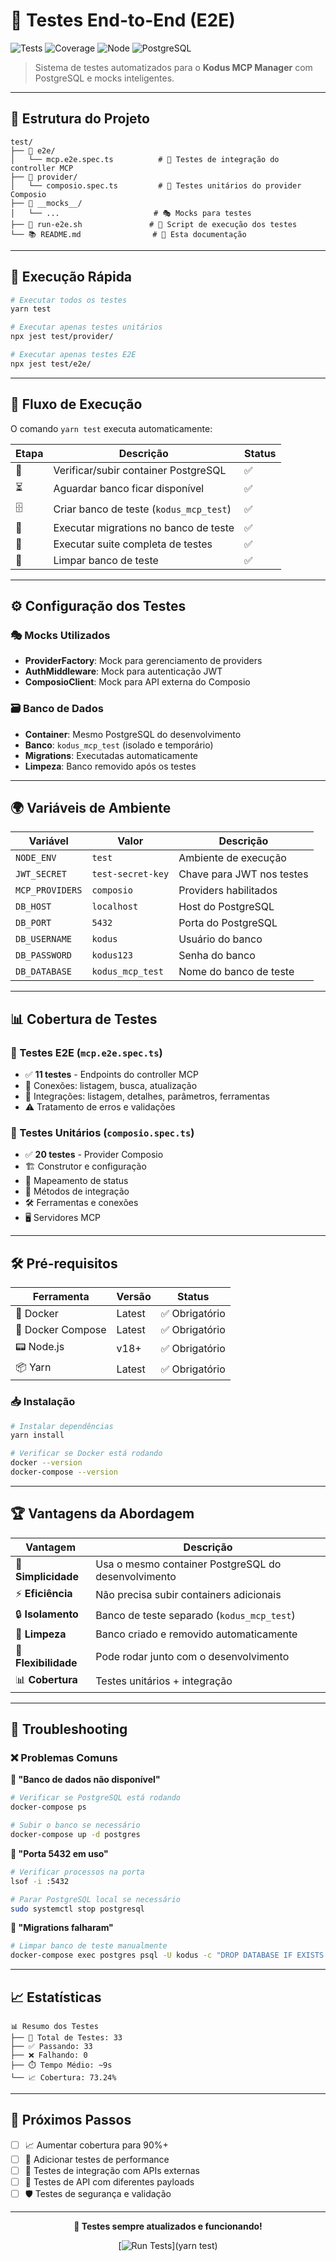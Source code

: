 # 🧪 Testes End-to-End (E2E)

![Tests](https://img.shields.io/badge/Tests-Passing-brightgreen)
![Coverage](https://img.shields.io/badge/Coverage-73%25-yellow)
![Node](https://img.shields.io/badge/Node.js-v18+-blue)
![PostgreSQL](https://img.shields.io/badge/PostgreSQL-15-blue)

> Sistema de testes automatizados para o **Kodus MCP Manager** com PostgreSQL e mocks inteligentes.

---

## 📁 Estrutura do Projeto

```
test/
├── 📂 e2e/
│   └── mcp.e2e.spec.ts          # 🎯 Testes de integração do controller MCP
├── 📂 provider/
│   └── composio.spec.ts         # 🔌 Testes unitários do provider Composio
├── 📂 __mocks__/
│   └── ...                     # 🎭 Mocks para testes
├── 🚀 run-e2e.sh               # 📜 Script de execução dos testes
└── 📚 README.md                # 📖 Esta documentação
```

---

## 🚀 Execução Rápida

```bash
# Executar todos os testes
yarn test

# Executar apenas testes unitários
npx jest test/provider/

# Executar apenas testes E2E
npx jest test/e2e/
```

---

## 🔄 Fluxo de Execução

O comando `yarn test` executa automaticamente:

| Etapa | Descrição | Status |
|-------|-----------|--------|
| 🐳 | Verificar/subir container PostgreSQL | ✅ |
| ⏳ | Aguardar banco ficar disponível | ✅ |
| 🗄️ | Criar banco de teste (`kodus_mcp_test`) | ✅ |
| 🔄 | Executar migrations no banco de teste | ✅ |
| 🧪 | Executar suite completa de testes | ✅ |
| 🧹 | Limpar banco de teste | ✅ |

---

## ⚙️ Configuração dos Testes

### 🎭 Mocks Utilizados
- **ProviderFactory**: Mock para gerenciamento de providers
- **AuthMiddleware**: Mock para autenticação JWT
- **ComposioClient**: Mock para API externa do Composio

### 🗃️ Banco de Dados
- **Container**: Mesmo PostgreSQL do desenvolvimento
- **Banco**: `kodus_mcp_test` (isolado e temporário)
- **Migrations**: Executadas automaticamente
- **Limpeza**: Banco removido após os testes

---

## 🌍 Variáveis de Ambiente

| Variável | Valor | Descrição |
|----------|-------|-----------|
| `NODE_ENV` | `test` | Ambiente de execução |
| `JWT_SECRET` | `test-secret-key` | Chave para JWT nos testes |
| `MCP_PROVIDERS` | `composio` | Providers habilitados |
| `DB_HOST` | `localhost` | Host do PostgreSQL |
| `DB_PORT` | `5432` | Porta do PostgreSQL |
| `DB_USERNAME` | `kodus` | Usuário do banco |
| `DB_PASSWORD` | `kodus123` | Senha do banco |
| `DB_DATABASE` | `kodus_mcp_test` | Nome do banco de teste |

---

## 📊 Cobertura de Testes

### 🎯 Testes E2E (`mcp.e2e.spec.ts`)
- ✅ **11 testes** - Endpoints do controller MCP
- 🔗 Conexões: listagem, busca, atualização
- 🔌 Integrações: listagem, detalhes, parâmetros, ferramentas
- ⚠️ Tratamento de erros e validações

### 🔌 Testes Unitários (`composio.spec.ts`)
- ✅ **20 testes** - Provider Composio
- 🏗️ Construtor e configuração
- 📝 Mapeamento de status
- 🔄 Métodos de integração
- 🛠️ Ferramentas e conexões
- 🖥️ Servidores MCP

---

## 🛠️ Pré-requisitos

| Ferramenta | Versão | Status |
|------------|--------|--------|
| 🐳 Docker | Latest | ✅ Obrigatório |
| 🐳 Docker Compose | Latest | ✅ Obrigatório |
| 📟 Node.js | v18+ | ✅ Obrigatório |
| 📦 Yarn | Latest | ✅ Obrigatório |

### 📥 Instalação
```bash
# Instalar dependências
yarn install

# Verificar se Docker está rodando
docker --version
docker-compose --version
```

---

## 🏆 Vantagens da Abordagem

| Vantagem | Descrição |
|----------|-----------|
| 🎯 **Simplicidade** | Usa o mesmo container PostgreSQL do desenvolvimento |
| ⚡ **Eficiência** | Não precisa subir containers adicionais |
| 🔒 **Isolamento** | Banco de teste separado (`kodus_mcp_test`) |
| 🧹 **Limpeza** | Banco criado e removido automaticamente |
| 🔄 **Flexibilidade** | Pode rodar junto com o desenvolvimento |
| 📊 **Cobertura** | Testes unitários + integração |

---

## 🐛 Troubleshooting

### ❌ Problemas Comuns

**🔴 "Banco de dados não disponível"**
```bash
# Verificar se PostgreSQL está rodando
docker-compose ps

# Subir o banco se necessário
docker-compose up -d postgres
```

**🔴 "Porta 5432 em uso"**
```bash
# Verificar processos na porta
lsof -i :5432

# Parar PostgreSQL local se necessário
sudo systemctl stop postgresql
```

**🔴 "Migrations falharam"**
```bash
# Limpar banco de teste manualmente
docker-compose exec postgres psql -U kodus -c "DROP DATABASE IF EXISTS kodus_mcp_test;"
```

---

## 📈 Estatísticas

```
📊 Resumo dos Testes
├── 🎯 Total de Testes: 33
├── ✅ Passando: 33
├── ❌ Falhando: 0
├── ⏱️ Tempo Médio: ~9s
└── 📈 Cobertura: 73.24%
```

---

## 🚀 Próximos Passos

- [ ] 📈 Aumentar cobertura para 90%+
- [ ] 🧪 Adicionar testes de performance
- [ ] 🔄 Testes de integração com APIs externas
- [ ] 📱 Testes de API com diferentes payloads
- [ ] 🛡️ Testes de segurança e validação

---

<div align="center">

**🎉 Testes sempre atualizados e funcionando!**

[![Run Tests](https://img.shields.io/badge/▶️-Run%20Tests-success?style=for-the-badge)](yarn test)

</div>
